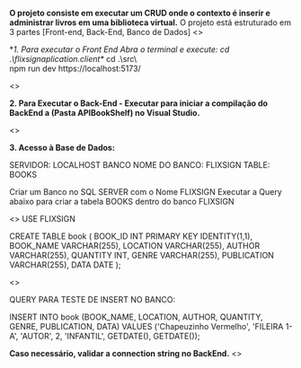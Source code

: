 **O projeto consiste em executar um CRUD onde o contexto é inserir e administrar livros em uma biblioteca virtual.**
O projeto está estruturado em 3 partes [Front-end, Back-End, Banco de Dados]
<>

**1. Para executar o Front End Abra o terminal e execute: cd .\flixsignaplication.client\**
cd .\src\   
npm run dev
https://localhost:5173/

<>

**2. Para Executar o Back-End - Executar para iniciar a compilação do BackEnd a (Pasta APIBookShelf) no Visual Studio.**

<>

**3. Acesso à Base de Dados:**

SERVIDOR: LOCALHOST 
BANCO NOME DO BANCO: FLIXSIGN
TABLE: BOOKS

Criar um Banco no SQL SERVER com o Nome FLIXSIGN
Executar a Query abaixo para criar a tabela BOOKS dentro do banco FLIXSIGN

<>
USE FLIXSIGN

CREATE TABLE book (
    BOOK_ID INT PRIMARY KEY IDENTITY(1,1),
    BOOK_NAME VARCHAR(255),
    LOCATION VARCHAR(255),
    AUTHOR VARCHAR(255),
    QUANTITY INT,
    GENRE VARCHAR(255),
    PUBLICATION VARCHAR(255),
    DATA DATE
);

<>

QUERY PARA TESTE DE INSERT NO BANCO:

INSERT INTO book (BOOK_NAME, LOCATION, AUTHOR, QUANTITY, GENRE, PUBLICATION, DATA)
VALUES ('Chapeuzinho Vermelho', 'FILEIRA 1-A', 'AUTOR', 2, 'INFANTIL', GETDATE(), GETDATE());

**Caso necessário, validar a connection string no BackEnd.**
<>


